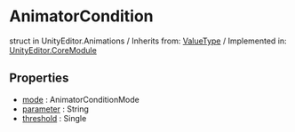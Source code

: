 # AnimatorCondition
struct in UnityEditor.Animations
 / Inherits from: <a href="https://docs.unity3d.com/6000.1/Documentation/ScriptReference/ValueType.html">ValueType</a> / Implemented in: <a href="https://docs.unity3d.com/6000.1/Documentation/ScriptReference/UnityEditor.CoreModule.html">UnityEditor.CoreModule</a>

## Properties
- <a href="https://docs.unity3d.com/6000.1/Documentation/ScriptReference/AnimatorCondition-mode.html">mode</a> : AnimatorConditionMode
- <a href="https://docs.unity3d.com/6000.1/Documentation/ScriptReference/AnimatorCondition-parameter.html">parameter</a> : String
- <a href="https://docs.unity3d.com/6000.1/Documentation/ScriptReference/AnimatorCondition-threshold.html">threshold</a> : Single
